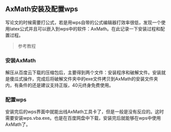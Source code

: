 ## AxMath安装及配置wps
写论文的时候需要打公式，若是用wps自带的公式编辑器打效率很低，发现一个使用latex公式并且可以嵌入到wps中的软件：AxMath。在此记录一下安装过程和配置过程。

> 参考教程

### 安装AxMath
解压从百度云下载的压缩包后，主要得到两个文件：安装程序和破解文件。安装就是傻瓜式操作，完成后将破解文件夹中的exe文件拷贝到AxMath的安装文件夹内，有条件的还是建议支持正版，40元终身免费使用。

### 配置wps
安装完后的wps界面中就能出线AxMath工具卡了，但是一般是没有反应的。这时需要安装wps.vba.exe。也是在百度网盘中下载，安装完后就能够在wps中使用AxMath了。

